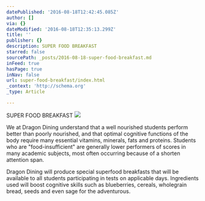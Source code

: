 ```yaml
---
datePublished: '2016-08-18T12:42:45.085Z'
author: []
via: {}
dateModified: '2016-08-18T12:35:13.299Z'
title: ''
publisher: {}
description: SUPER FOOD BREAKFAST
starred: false
sourcePath: _posts/2016-08-18-super-food-breakfast.md
inFeed: true
hasPage: true
inNav: false
url: super-food-breakfast/index.html
_context: 'http://schema.org'
_type: Article

---
```

SUPER FOOD BREAKFAST
![](https://the-grid-user-content.s3-us-west-2.amazonaws.com/00402874-e5ae-42ed-a629-2fb61d8764f2.jpg)

We at Dragon Dining understand that a well nourished students perform better than poorly nourished, and that optimal cognitive functions of the body require many essential vitamins, minerals, fats and proteins. Students who are "food-insufficient" are generally lower performers of scores in many academic subjects, most often occurring because of a shorten attention span.

Dragon Dining will produce special superfood breakfasts that will be available to all students participating in tests on applicable days. Ingredients used will boost cognitive skills such as blueberries, cereals, wholegrain bread, seeds and even sage for the adventurous.